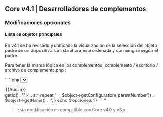 ## Core v4.1 | Desarrolladores de complementos

### Modificaciones opcionales

#### Lista de objetos principales

En v4.1 se ha revisado y unificado la visualización de la selección del objeto padre de un dispositivo. La lista ahora está ordenada y con sangría según el padre.

Para tener la misma lógica en los complementos, complemento / escritorio / archivo de complemento.php :

`` ''php
<select id="sel_object" class="eqLogicAttr form-control" data-l1key="object_id">
  <option value="">{{Aucun}}</option>
  <?php
  $options = '';
  foreach ((jeeObject::buildTree (nulo, falso)) como $ objeto) {
    $options .= '<option value="' . $object->getId() . '">' . str_repeat('&nbsp;&nbsp;', $object->getConfiguration('parentNumber')) . $object->getName() . '</option>';
  }
  echo $ opciones;
  ?>
</select>
`` ''

> Esta modificación es compatible con Core v4.0 y v3.x

